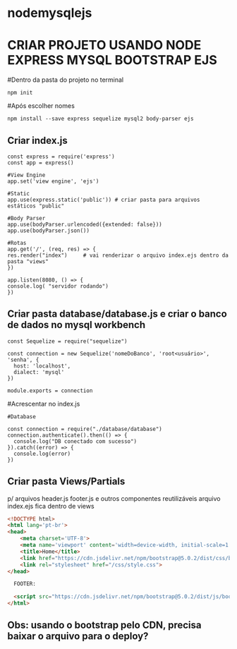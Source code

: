 # nodemysqlejs

# CRIAR PROJETO USANDO NODE EXPRESS MYSQL BOOTSTRAP EJS

#Dentro da pasta do projeto no terminal
```
npm init
 ``` 
#Após escolher nomes
```
npm install --save express sequelize mysql2 body-parser ejs
```

## Criar index.js
```
const express = require('express')
const app = express()

#View Engine
app.set('view engine', 'ejs')

#Static
app.use(express.static('public')) # criar pasta para arquivos estáticos "public"

#Body Parser
app.use(bodyParser.urlencoded({extended: false}))
app.use(bodyParser.json())

#Rotas
app.get('/', (req, res) => {
res.render("index")     # vai renderizar o arquivo index.ejs dentro da pasta "views"
})

app.listen(8080, () => {
console.log( "servidor rodando")
})
```

## Criar pasta database/database.js e criar o banco de dados no mysql workbench

```
const Sequelize = require("sequelize")

const connection = new Sequelize('nomeDoBanco', 'root<usuário>', 'senha', {
  host: 'localhost',
  dialect: 'mysql'
})

module.exports = connection

```
#Acrescentar no index.js
```
#Database

const connection = require("./database/database")
connection.authenticate().then(() => {
  console.log("DB conectado com sucesso")
}).catch((error) => {
  console.log(error)
})
```
## Criar pasta Views/Partials
p/ arquivos header.js footer.js e outros componentes reutilizáveis
arquivo index.ejs fica dentro de views
```html
<!DOCTYPE html>
<html lang='pt-br'>
<head>
    <meta charset='UTF-8'>
    <meta name='viewport' content='width=device-width, initial-scale=1.0'>
    <title>Home</title>
    <link href="https://cdn.jsdelivr.net/npm/bootstrap@5.0.2/dist/css/bootstrap.min.css" rel="stylesheet" integrity="sha384-EVSTQN3/azprG1Anm3QDgpJLIm9Nao0Yz1ztcQTwFspd3yD65VohhpuuCOmLASjC" crossorigin="anonymous">
    <link rel="stylesheet" href="/css/style.css">
</head>

  FOOTER:

  <script src="https://cdn.jsdelivr.net/npm/bootstrap@5.0.2/dist/js/bootstrap.bundle.min.js" integrity="sha384-MrcW6ZMFYlzcLA8Nl+NtUVF0sA7MsXsP1UyJoMp4YLEuNSfAP+JcXn/tWtIaxVXM" crossorigin="anonymous"></script>
</html>
```
## Obs: usando o bootstrap pelo CDN, precisa baixar o arquivo para o deploy?
